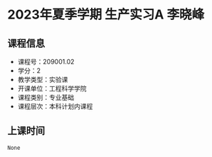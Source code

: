 # 2023年夏季学期 生产实习A 李晓峰






## 课程信息

- 课程号：209001.02
- 学分：2
- 教学类型：实验课
- 开课单位：工程科学学院
- 课程类别：专业基础
- 课程层次：本科计划内课程

## 上课时间

```
None
```

